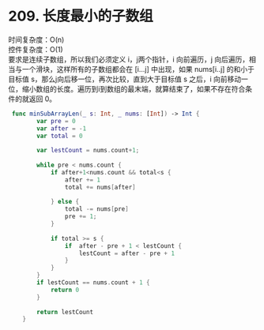 # 209. 长度最小的子数组
时间复杂度：O(n)  
控件复杂度：O(1)  
要求是连续子数组，所以我们必须定义 i，j两个指针，i 向前遍历，j 向后遍历，相当与一个滑块，这样所有的子数组都会在 [i...j] 中出现，如果 nums[i..j] 的和小于目标值 s，那么j向后移一位，再次比较，直到大于目标值 s 之后，i 向前移动一位，缩小数组的长度。遍历到i到数组的最末端，就算结束了，如果不存在符合条件的就返回 0。  

```swift
 func minSubArrayLen(_ s: Int, _ nums: [Int]) -> Int {
        var pre = 0
        var after = -1
        var total = 0
        
        var lestCount = nums.count+1;
        
        while pre < nums.count {
            if after+1<nums.count && total<s {
                after += 1
                total += nums[after]
                
            } else {
                total -= nums[pre]
                pre += 1;
            }
            
            if total >= s {
                if  after - pre + 1 < lestCount {
                    lestCount = after - pre + 1
                }
            }
        }
        if lestCount == nums.count + 1 {
            return 0
        }
        
        return lestCount
    }
```
